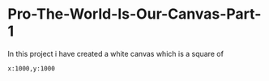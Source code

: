 # Pro-The-World-Is-Our-Canvas-Part-1
In this project i have created a white canvas which is a square of 
``` 
x:1000,y:1000
